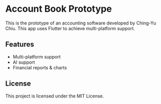 # Account Book Prototype

This is the prototype of an accounting software developed by Ching-Yu Chiu. This app uses Flutter to achieve multi-platform support.

## Features

- Multi-platform support
- AI support
- Financial reports & charts

## License

This project is licensed under the MIT License.
